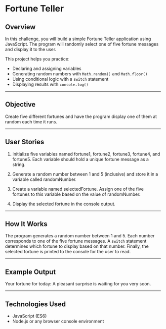 # Fortune Teller

## Overview

In this challenge, you will build a simple Fortune Teller application using JavaScript.
The program will randomly select one of five fortune messages and display it to the user.

This project helps you practice:

* Declaring and assigning variables
* Generating random numbers with `Math.random()` and `Math.floor()`
* Using conditional logic with a `switch` statement
* Displaying results with `console.log()`

---

## Objective

Create five different fortunes and have the program display one of them at random each time it runs.

---

## User Stories

1. Initialize five variables named fortune1, fortune2, fortune3, fortune4, and fortune5.
   Each variable should hold a unique fortune message as a string.

2. Generate a random number between 1 and 5 (inclusive) and store it in a variable called randomNumber.

3. Create a variable named selectedFortune.
   Assign one of the five fortunes to this variable based on the value of randomNumber.

4. Display the selected fortune in the console output.

---

## How It Works

The program generates a random number between 1 and 5.
Each number corresponds to one of the five fortune messages.
A `switch` statement determines which fortune to display based on that number.
Finally, the selected fortune is printed to the console for the user to read.

---

## Example Output

Your fortune for today:
A pleasant surprise is waiting for you very soon.

---

## Technologies Used

* JavaScript (ES6)
* Node.js or any browser console environment